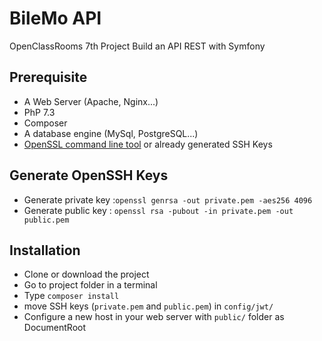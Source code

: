# BileMo API

OpenClassRooms 7th Project
Build an API REST with Symfony

## Prerequisite
* A Web Server (Apache, Nginx...)
* PhP 7.3
* Composer
* A database engine (MySql, PostgreSQL...)
* [OpenSSL command line tool](https://www.openssl.org/docs/man1.0.2/man1/openssl.html) or already generated SSH Keys

## Generate OpenSSH Keys
* Generate private key :`openssl genrsa -out private.pem -aes256 4096`
* Generate public key : `openssl rsa -pubout -in private.pem -out public.pem`


## Installation
* Clone or download the project
* Go to project folder in a terminal
* Type `composer install`
* move SSH keys (`private.pem` and `public.pem`) in `config/jwt/`
* Configure a new host in your web server with `public/` folder as DocumentRoot